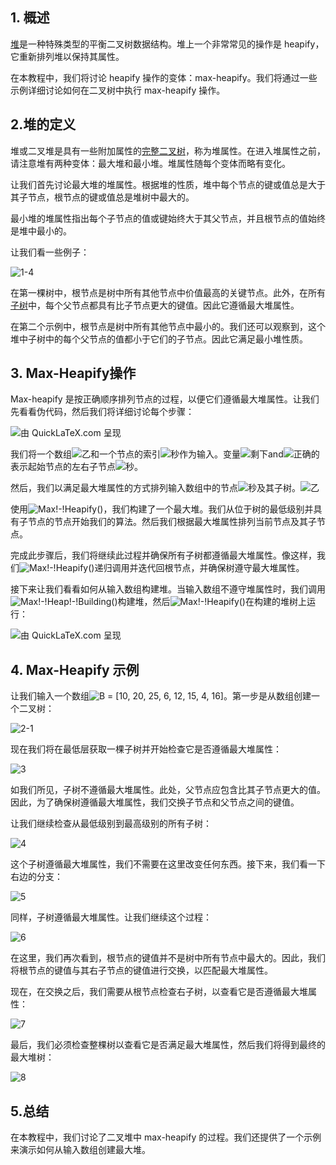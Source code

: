 ## 1. 概述

[堆](https://www.baeldung.com/cs/heap-vs-binary-search-tree)是一种特殊类型的平衡二叉树数据结构。堆上一个非常常见的操作是 heapify，它重新排列堆以保持其属性。

在本教程中，我们将讨论 heapify 操作的变体：max-heapify。我们将通过一些示例详细讨论如何在二叉树中执行 max-heapify 操作。

## 2.堆的定义

堆或二叉堆是具有一些附加属性的[完整二叉树](https://www.baeldung.com/cs/binary-tree-intro)，称为堆属性。在进入堆属性之前，请注意堆有两种变体：最大堆和最小堆。堆属性随每个变体而略有变化。

让我们首先讨论最大堆的堆属性。根据堆的性质，堆中每个节点的键或值总是大于其子节点，根节点的键或值总是堆树中最大的。

最小堆的堆属性指出每个子节点的值或键始终大于其父节点，并且根节点的值始终是堆中最小的。

让我们看一些例子：

![1-4](https://www.baeldung.com/wp-content/uploads/sites/4/2020/11/1-4-1024x434.png)

在第一棵树中，根节点是树中所有其他节点中价值最高的关键节点。此外，在所有[子树](https://en.wikipedia.org/wiki/Tree_(data_structure))中，每个父节点都具有比子节点更大的键值。因此它遵循最大堆属性。

在第二个示例中，根节点是树中所有其他节点中最小的。我们还可以观察到，这个堆中子树中的每个父节点的值都小于它们的子节点。因此它满足最小堆性质。

## 3. Max-Heapify操作

Max-heapify 是按正确顺序排列节点的过程，以便它们遵循最大堆属性。让我们先看看伪代码，然后我们将详细讨论每个步骤：

![由 QuickLaTeX.com 呈现](https://www.baeldung.com/wp-content/ql-cache/quicklatex.com-ad1550d40e6a8f4b71f6dbad3b586ae8_l3.svg)

我们将一个数组![乙](https://www.baeldung.com/wp-content/ql-cache/quicklatex.com-c74288aabc0e2ca280d25d92bf1a1ec2_l3.svg)和一个节点的索引![秒](https://www.baeldung.com/wp-content/ql-cache/quicklatex.com-1edc883862ceed1a21913f60358e31d8_l3.svg)作为输入。变量![剩下](https://www.baeldung.com/wp-content/ql-cache/quicklatex.com-38a9feb4cc268557d58c068f561392d1_l3.svg)and![正确的](https://www.baeldung.com/wp-content/ql-cache/quicklatex.com-6fa3bbfa25e9833c97903c647b48dda5_l3.svg)表示起始节点的左右子节点![秒](https://www.baeldung.com/wp-content/ql-cache/quicklatex.com-1edc883862ceed1a21913f60358e31d8_l3.svg)。

然后，我们以满足最大堆属性的方式排列输入数组中的节点![秒](https://www.baeldung.com/wp-content/ql-cache/quicklatex.com-1edc883862ceed1a21913f60358e31d8_l3.svg)及其子树。![乙](https://www.baeldung.com/wp-content/ql-cache/quicklatex.com-c74288aabc0e2ca280d25d92bf1a1ec2_l3.svg)

使用![Max!-!Heapify()](https://www.baeldung.com/wp-content/ql-cache/quicklatex.com-8bc0d85b0502176f7a400ba25465f96a_l3.svg)，我们构建了一个最大堆。我们从位于树的最低级别并具有子节点的节点开始我们的算法。然后我们根据最大堆属性排列当前节点及其子节点。

完成此步骤后，我们将继续此过程并确保所有子树都遵循最大堆属性。像这样，我们![Max!-!Heapify()](https://www.baeldung.com/wp-content/ql-cache/quicklatex.com-8bc0d85b0502176f7a400ba25465f96a_l3.svg)递归调用并迭代回根节点，并确保树遵守最大堆属性。

接下来让我们看看如何从输入数组构建堆。当输入数组不遵守堆属性时，我们调用![Max!-!Heap!-!Building()](https://www.baeldung.com/wp-content/ql-cache/quicklatex.com-e6ae474c93c6940b610532a24c551825_l3.svg)构建堆，然后![Max!-!Heapify()](https://www.baeldung.com/wp-content/ql-cache/quicklatex.com-8bc0d85b0502176f7a400ba25465f96a_l3.svg)在构建的堆树上运行：

![由 QuickLaTeX.com 呈现](https://www.baeldung.com/wp-content/ql-cache/quicklatex.com-37a9450c78af83219f4a0f5a96bc3360_l3.svg)

## 4. Max-Heapify 示例

让我们输入一个数组![B = [10, 20, 25, 6, 12, 15, 4, 16]](https://www.baeldung.com/wp-content/ql-cache/quicklatex.com-ee7bab6ef6470f69c88f558b41f6b0b5_l3.svg)。第一步是从数组创建一个二叉树：

![2-1](https://www.baeldung.com/wp-content/uploads/sites/4/2020/11/2-1.png)

现在我们将在最低层获取一棵子树并开始检查它是否遵循最大堆属性：

![3](https://www.baeldung.com/wp-content/uploads/sites/4/2020/11/3-1024x387.png)

如我们所见，子树不遵循最大堆属性。此处，父节点应包含比其子节点更大的值。因此，为了确保树遵循最大堆属性，我们交换子节点和父节点之间的键值。

让我们继续检查从最低级别到最高级别的所有子树：

![4](https://www.baeldung.com/wp-content/uploads/sites/4/2020/11/4-1024x433.png)

这个子树遵循最大堆属性，我们不需要在这里改变任何东西。接下来，我们看一下右边的分支：

![5](https://www.baeldung.com/wp-content/uploads/sites/4/2020/11/5-1024x352.png)

同样，子树遵循最大堆属性。让我们继续这个过程：

![6](https://www.baeldung.com/wp-content/uploads/sites/4/2020/11/6-1024x426.png)

在这里，我们再次看到，根节点的键值并不是树中所有节点中最大的。因此，我们将根节点的键值与其右子节点的键值进行交换，以匹配最大堆属性。

现在，在交换之后，我们需要从根节点检查右子树，以查看它是否遵循最大堆属性：

![7](https://www.baeldung.com/wp-content/uploads/sites/4/2020/11/7-1024x359.png)

最后，我们必须检查整棵树以查看它是否满足最大堆属性，然后我们将得到最终的最大堆树：

![8](https://www.baeldung.com/wp-content/uploads/sites/4/2020/11/8-1024x480.png)

## 5.总结

在本教程中，我们讨论了二叉堆中 max-heapify 的过程。我们还提供了一个示例来演示如何从输入数组创建最大堆。